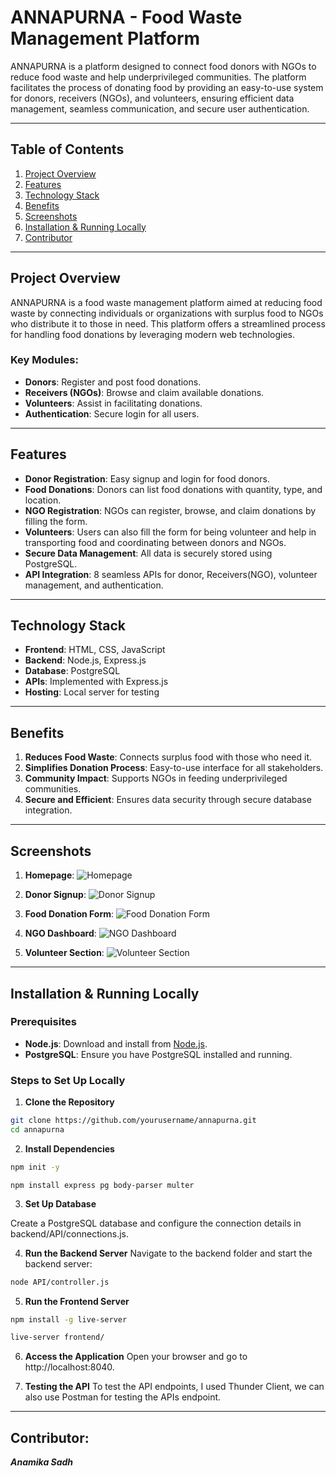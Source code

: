 # **ANNAPURNA - Food Waste Management Platform**

ANNAPURNA is a platform designed to connect food donors with NGOs to reduce food waste and help underprivileged communities. The platform facilitates the process of donating food by providing an easy-to-use system for donors, receivers (NGOs), and volunteers, ensuring efficient data management, seamless communication, and secure user authentication.

---

## **Table of Contents**
1. [Project Overview](#project-overview)
2. [Features](#features)
3. [Technology Stack](#technology-stack)
4. [Benefits](#benefits)
5. [Screenshots](#screenshots)
6. [Installation & Running Locally](#installation--running-locally)
7. [Contributor](#contributor)

---

## **Project Overview**

ANNAPURNA is a food waste management platform aimed at reducing food waste by connecting individuals or organizations with surplus food to NGOs who distribute it to those in need. This platform offers a streamlined process for handling food donations by leveraging modern web technologies.

### Key Modules:
- **Donors**: Register and post food donations.
- **Receivers (NGOs)**: Browse and claim available donations.
- **Volunteers**: Assist in facilitating donations.
- **Authentication**: Secure login for all users.

---

## **Features**

- **Donor Registration**: Easy signup and login for food donors.
- **Food Donations**: Donors can list food donations with quantity, type, and location.
- **NGO Registration**: NGOs can register, browse, and claim donations by filling the form.
- **Volunteers**: Users can also fill the form for being volunteer and help in transporting food and coordinating between donors and NGOs.
- **Secure Data Management**: All data is securely stored using PostgreSQL.
- **API Integration**: 8 seamless APIs for donor, Receivers(NGO), volunteer management, and authentication.
  
---

## **Technology Stack**

- **Frontend**: HTML, CSS, JavaScript
- **Backend**: Node.js, Express.js
- **Database**: PostgreSQL
- **APIs**: Implemented with Express.js
- **Hosting**: Local server for testing

---

## **Benefits**

1. **Reduces Food Waste**: Connects surplus food with those who need it.
2. **Simplifies Donation Process**: Easy-to-use interface for all stakeholders.
3. **Community Impact**: Supports NGOs in feeding underprivileged communities.
4. **Secure and Efficient**: Ensures data security through secure database integration.

---

## **Screenshots**

1. **Homepage**:
   ![Homepage](screenshots/homepage.png)

2. **Donor Signup**:
   ![Donor Signup](screenshots/donor-signup.png)

3. **Food Donation Form**:
   ![Food Donation Form](screenshots/donate-form.png)

4. **NGO Dashboard**:
   ![NGO Dashboard](screenshots/ngo-dashboard.png)

5. **Volunteer Section**:
   ![Volunteer Section](screenshots/volunteer-section.png)

---

## **Installation & Running Locally**

### **Prerequisites**
- **Node.js**: Download and install from [Node.js](https://nodejs.org/).
- **PostgreSQL**: Ensure you have PostgreSQL installed and running.

### **Steps to Set Up Locally**

1. **Clone the Repository**
 ```bash
 git clone https://github.com/yourusername/annapurna.git
 cd annapurna
 ```


2. **Install Dependencies** 
  ```bash
  npm init -y
  ```
  ```
  npm install express pg body-parser multer
  ```
3. **Set Up Database**

Create a PostgreSQL database and configure the connection details in backend/API/connections.js.

4. **Run the Backend Server**
  Navigate to the backend folder and start the backend server:
  ```bash
  node API/controller.js
  ```
5. **Run the Frontend Server**
```bash
npm install -g live-server
```
```bash
live-server frontend/
```
6. **Access the Application**
Open your browser and go to http://localhost:8040.

7. **Testing the API**
To test the API endpoints, I used Thunder Client, we can also use Postman for testing the APIs endpoint.

---

## **Contributor:**
***Anamika Sadh***


